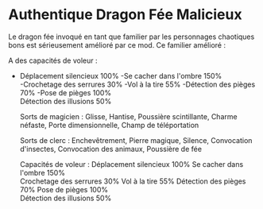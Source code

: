 # Authentique Dragon Fée Malicieux

Le dragon fée invoqué en tant que familier par les personnages chaotiques bons est sérieusement amélioré par ce mod. Ce familier amélioré :

A des capacités de voleur :
- Déplacement silencieux 100% 
-Se cacher dans l'ombre     150%   
-Crochetage des serrures     30%
-Vol à la tire               55%
-Détection des pièges        70%
-Pose de pièges             100%  
  Détection des illusions     50%

  Sorts de magicien : Glisse, Hantise, Poussière scintillante, Charme néfaste, Porte dimensionnelle, Champ de téléportation

  Sorts de clerc : Enchevêtrement, Pierre magique, Silence, Convocation d'insectes, Convocation des animaux, Poussière de fée

  Capacités de voleur :      Déplacement silencieux     100% 
                             Se cacher dans l'ombre     150%   
                             Crochetage des serrures     30%
                             Vol à la tire               55%
                             Détection des pièges        70%
                             Pose de pièges             100%  
                             Détection des illusions     50%
